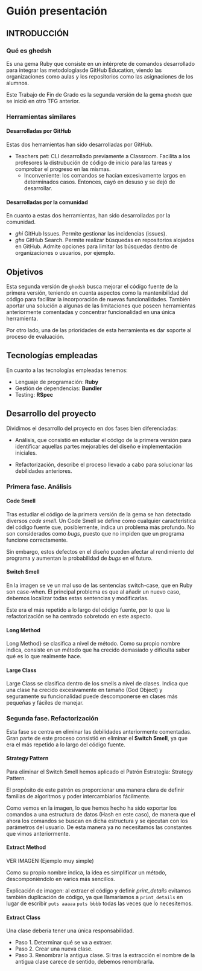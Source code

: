 # Guión presentación

## INTRODUCCIÓN

### Qué es ghedsh

Es una gema Ruby que consiste en un intérprete de comandos desarrollado para integrar las metodologíasde GitHub Education, viendo las organizaciones como aulas y los repositorios como las asignaciones de los alumnos.

Este Trabajo de Fin de Grado es la segunda versión de la gema `ghedsh` que se inició en otro TFG anterior.

### Herramientas similares

#### Desarrolladas por GitHub

Estas dos herramientas han sido desarrolladas por GitHub.

* Teachers pet: CLI desarrollado previamente a Classroom. Facilita a los profesores la distrubución de código de inicio para las tareas y comprobar el progreso en las mismas.
  * Inconveniente: los comandos se hacían excesivamente largos en determinados casos. Entonces, cayó en desuso y se dejó de desarrollar.

#### Desarrolladas por la comunidad

En cuanto a estas dos herramientas, han sido desarrolladas por la comunidad.

* *ghi* GitHub Issues. Permite gestionar las incidencias (issues).
* *ghs* GitHub Search. Permite realizar búsquedas en repositorios alojados en GitHub. Admite opciones para limitar las búsquedas dentro de organizaciones o usuarios, por ejemplo.

## Objetivos

Esta segunda versión de `ghedsh` busca mejorar el código fuente de la primera versión, teniendo en cuenta aspectos como la mantenibilidad del código para facilitar la incorporación de nuevas funcionalidades. También aportar una solución a algunas de las limitaciones que poseen herramientas anteriormente comentadas y concentrar funcionalidad en una única herramienta.

Por otro lado, una de las prioridades de esta herramienta es dar soporte al proceso de evaluación.

## Tecnologías empleadas

En cuanto a las tecnologías empleadas tenemos:

* Lenguaje de programación: **Ruby**
* Gestión de dependencias: **Bundler**
* Testing: **RSpec**

## Desarrollo del proyecto

Dividimos el desarrollo del proyecto en dos fases bien diferenciadas:

* Análisis, que consistió en estudiar el código de la primera versión para identificar aquellas partes mejorables del diseño e implementación iniciales.

* Refactorización, describe el proceso llevado a cabo para solucionar las debilidades anteriores.

### Primera fase. Análisis

#### Code Smell

Tras estudiar el código de la primera versión de la gema se han detectado diversos *code smell*.
Un Code Smell se define como cualquier característica del código fuente que, posiblemente, indica un problema más profundo.
No son considerados como *bugs*, puesto que no impiden que un programa funcione correctamente.

Sin embargo, estos defectos en el diseño pueden afectar al rendimiento del programa y aumentan la probabilidad de *bugs* en el futuro.

#### Switch Smell

En la imagen se ve un mal uso de las sentencias switch-case, que en Ruby son case-when. El principal problema es que al añadir un nuevo caso, debemos localizar todas estas sentencias y modificarlas.

Este era el más repetido a lo largo del código fuente, por lo que la refactorización se ha centrado sobretodo en este aspecto.

#### Long Method

Long Method} se clasifica a nivel de método. Como su propio nombre indica, consiste en un método que ha crecido demasiado y dificulta saber qué es lo que realmente hace.

#### Large Class

Large Class se clasifica dentro de los smells a nivel de clases. Indica que una clase ha crecido excesivamente en tamaño (God Object) y seguramente su funcionalidad puede descomponerse en clases más pequeñas y fáciles de manejar.

### Segunda fase. Refactorización

Esta fase se centra en eliminar las debilidades anteriormente comentadas. Gran parte de este proceso
consistió en eliminar el **Switch Smell**, ya que era el más repetido a lo largo del código fuente.

#### Strategy Pattern

Para eliminar el Switch Smell hemos aplicado el Patrón Estrategia: Strategy Pattern.

El propósito de este patrón es proporcionar una manera clara de definir familias de algoritmos y poder intercambiarlos fácilmente.

Como vemos en la imagen, lo que hemos hecho ha sido exportar los comandos a una estructura de datos (Hash en este caso), de manera que el ahora los comandos se buscan en dicha estructura y se ejecutan con los parámetros del usuario. De esta manera ya no necesitamos las constantes que vimos anteriormente.

#### Extract Method

VER IMAGEN (Ejemplo muy simple)

Como su propio nombre indica, la idea es simplificar un método, descomponiéndolo en varios más sencillos.

Explicación de imagen: al extraer el código y definir *print_details* evitamos también duplicación de código, ya que llamaríamos a `print_details` en lugar de escribir `puts aaaaa` `puts bbbb` todas las veces que lo necesitemos.

#### Extract Class

Una clase debería tener una única responsabilidad.

* Paso 1. Determinar qué se va a extraer.
* Paso 2. Crear una nueva clase.
* Paso 3. Renombrar la antigua clase. Si tras la extracción el nombre de la antigua clase carece de sentido, debemos renombrarla.